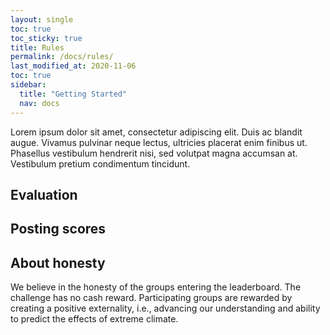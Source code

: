 ```yaml
---
layout: single
toc: true
toc_sticky: true
title: Rules
permalink: /docs/rules/
last_modified_at: 2020-11-06
toc: true
sidebar:
  title: "Getting Started"
  nav: docs
---
```

Lorem ipsum dolor sit amet, consectetur adipiscing elit. Duis ac blandit augue. Vivamus pulvinar neque lectus, ultricies placerat enim finibus ut. Phasellus vestibulum hendrerit nisi, sed volutpat magna accumsan at. Vestibulum pretium condimentum tincidunt.

## Evaluation

## Posting scores

## About honesty
We believe in the honesty of the groups entering the leaderboard. The challenge has no cash reward. Participating groups are rewarded by creating a positive externality, i.e., advancing our understanding and ability to predict the effects of extreme climate. 
